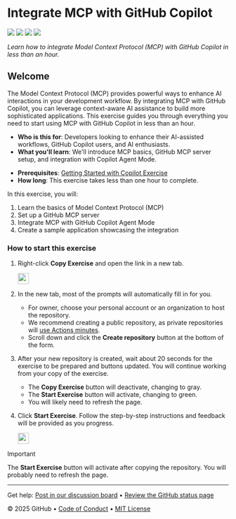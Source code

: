 # Integrate MCP with GitHub Copilot

<!-- ![](https://github.com/FidelusAleksander/skills-integrate-mcp-with-copilot-2/actions/workflows/0-start-exercise.yml/badge.svg) -->

![](https://github.com/FidelusAleksander/skills-integrate-mcp-with-copilot-2/actions/workflows/1-create-a-branch.yml/badge.svg)
![](https://github.com/FidelusAleksander/skills-integrate-mcp-with-copilot-2/actions/workflows/2-commit-a-file.yml/badge.svg)
![](https://github.com/FidelusAleksander/skills-integrate-mcp-with-copilot-2/actions/workflows/3-open-a-pull-request.yml/badge.svg)
![](https://github.com/FidelusAleksander/skills-integrate-mcp-with-copilot-2/actions/workflows/4-merge-your-pull-request.yml/badge.svg)

_Learn how to integrate Model Context Protocol (MCP) with GitHub Copilot in less than an hour._

## Welcome

The Model Context Protocol (MCP) provides powerful ways to enhance AI interactions in your development workflow. By integrating MCP with GitHub Copilot, you can leverage context-aware AI assistance to build more sophisticated applications. This exercise guides you through everything you need to start using MCP with GitHub Copilot in less than an hour.

- **Who is this for**: Developers looking to enhance their AI-assisted workflows, GitHub Copilot users, and AI enthusiasts.
- **What you'll learn**: We'll introduce MCP basics, GitHub MCP server setup, and integration with Copilot Agent Mode.
<!-- TODO: - **What you'll build**: -->
- **Prerequisites**: [Getting Started with Copilot Exercise](https://github.com/skills/getting-started-with-github-copilot)
- **How long**: This exercise takes less than one hour to complete.

In this exercise, you will:

1. Learn the basics of Model Context Protocol (MCP)
2. Set up a GitHub MCP server
3. Integrate MCP with GitHub Copilot Agent Mode
4. Create a sample application showcasing the integration

### How to start this exercise

1. Right-click **Copy Exercise** and open the link in a new tab.

   <a id="copy-exercise">
      <img src="https://img.shields.io/badge/📠_Copy_Exercise-AAA" height="25pt"/>
   </a>

2. In the new tab, most of the prompts will automatically fill in for you.

   - For owner, choose your personal account or an organization to host the repository.
   - We recommend creating a public repository, as private repositories will [use Actions minutes](https://docs.github.chttps://github.com/FidelusAleksander/skills-integrate-mcp-with-copilot-2/billing/managing-billing-for-github-actions/about-billing-for-github-actions).
   - Scroll down and click the **Create repository** button at the bottom of the form.

3. After your new repository is created, wait about 20 seconds for the exercise to be prepared and buttons updated. You will continue working from your copy of the exercise.

   - The **Copy Exercise** button will deactivate, changing to gray.
   - The **Start Exercise** button will activate, changing to green.
   - You will likely need to refresh the page.

4. Click **Start Exercise**. Follow the step-by-step instructions and feedback will be provided as you progress.

   <a id="start-exercise" href="https://github.com/FidelusAleksander/skills-integrate-mcp-with-copilot-2/issues/1">
      <img src="https://img.shields.io/badge/🚀_Start_Exercise-008000" height="25pt"/>
   </a>

> [!IMPORTANT]
> The **Start Exercise** button will activate after copying the repository. You will probably need to refresh the page.

---

Get help: [Post in our discussion board](https://github.com/orgs/skills/discussions/categories/introduction-to-github) &bull; [Review the GitHub status page](https://www.githubstatus.com/)

&copy; 2025 GitHub &bull; [Code of Conduct](https://www.contributor-covenant.org/version/2/1/code_of_conduct/code_of_conduct.md) &bull; [MIT License](https://gh.io/mit)

